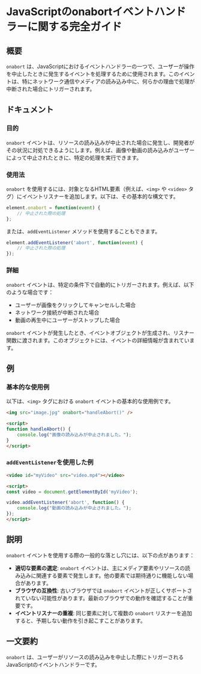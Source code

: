 <!--
Meta Description: # JavaScriptのonabortイベントハンドラーに関する完全ガイド ## 概要 `onabort` は、JavaScriptにおけるイベントハンドラーの一つで、ユーザーが操作を中止したときに発生するイベントを処理するために使用されます。このイベントは、特にネットワーク通信やメディアの読み込...
Meta Keywords: onabort, video, function, addeventlistener, script
-->

# JavaScriptのonabortイベントハンドラーに関する完全ガイド

## 概要
`onabort` は、JavaScriptにおけるイベントハンドラーの一つで、ユーザーが操作を中止したときに発生するイベントを処理するために使用されます。このイベントは、特にネットワーク通信やメディアの読み込み中に、何らかの理由で処理が中断された場合にトリガーされます。

## ドキュメント
### 目的
`onabort` イベントは、リソースの読み込みが中止された場合に発生し、開発者がその状況に対処できるようにします。例えば、画像や動画の読み込みがユーザーによって中止されたときに、特定の処理を実行できます。

### 使用法
`onabort` を使用するには、対象となるHTML要素（例えば、`<img>` や `<video>` タグ）にイベントリスナーを追加します。以下は、その基本的な構文です。

```javascript
element.onabort = function(event) {
    // 中止された際の処理
};
```

または、`addEventListener` メソッドを使用することもできます。

```javascript
element.addEventListener('abort', function(event) {
    // 中止された際の処理
});
```

### 詳細
`onabort` イベントは、特定の条件下で自動的にトリガーされます。例えば、以下のような場合です：

- ユーザーが画像をクリックしてキャンセルした場合
- ネットワーク接続が中断された場合
- 動画の再生中にユーザーがストップした場合

`onabort` イベントが発生したとき、イベントオブジェクトが生成され、リスナー関数に渡されます。このオブジェクトには、イベントの詳細情報が含まれています。

## 例
### 基本的な使用例
以下は、`<img>` タグにおける `onabort` イベントの基本的な使用例です。

```html
<img src="image.jpg" onabort="handleAbort()" />

<script>
function handleAbort() {
    console.log("画像の読み込みが中止されました。");
}
</script>
```

### `addEventListener`を使用した例
```html
<video id="myVideo" src="video.mp4"></video>

<script>
const video = document.getElementById('myVideo');

video.addEventListener('abort', function() {
    console.log("動画の読み込みが中止されました。");
});
</script>
```

## 説明
`onabort` イベントを使用する際の一般的な落とし穴には、以下の点があります：

- **適切な要素の選定**: `onabort` イベントは、主にメディア要素やリソースの読み込みに関連する要素で発生します。他の要素では期待通りに機能しない場合があります。
- **ブラウザの互換性**: 古いブラウザでは `onabort` イベントが正しくサポートされていない可能性があります。最新のブラウザでの動作を確認することが重要です。
- **イベントリスナーの重複**: 同じ要素に対して複数の `onabort` リスナーを追加すると、予期しない動作を引き起こすことがあります。

## 一文要約
`onabort` は、ユーザーがリソースの読み込みを中止した際にトリガーされるJavaScriptのイベントハンドラーです。